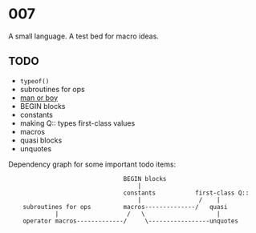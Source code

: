 # 007

A small language. A test bed for macro ideas.

## TODO

* `typeof()`
* subroutines for ops
* [man or boy](https://en.wikipedia.org/wiki/Man_or_boy_test)
* BEGIN blocks
* constants
* making Q:: types first-class values
* macros
* quasi blocks
* unquotes

Dependency graph for some important todo items:

                                    BEGIN blocks
                                        |
                                    constants           first-class Q::
                                        |                /    |
        subroutines for ops         macros--------------/   quasi
                 |                   /   \                    |
        operator macros-------------/     \-----------------unquotes
